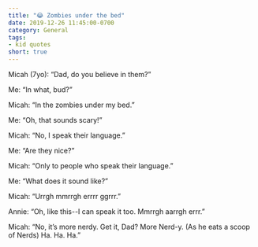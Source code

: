 ```yaml
---
title: "😂 Zombies under the bed"
date: 2019-12-26 11:45:00-0700
category: General
tags:
- kid quotes
short: true
---
```


Micah (7yo): “Dad, do you believe in them?”

Me: “In what, bud?”

Micah: “In the zombies under my bed.”

Me: “Oh, that sounds scary!”

Micah: “No, I speak their language.”

Me: “Are they nice?”

Micah: “Only to people who speak their language.”

Me: “What does it sound like?”

Micah: “Urrgh mmrrgh errrr ggrrr.”

Annie: “Oh, like this--I can speak it too. Mmrrgh aarrgh errr.”

Micah: “No, it’s more nerdy. Get it, Dad? More Nerd-y. (As he eats a scoop of Nerds) Ha. Ha. Ha.”
